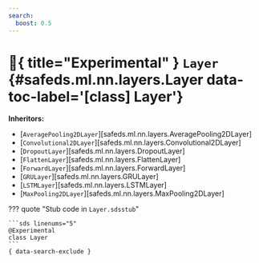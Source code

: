 ```yaml
---
search:
  boost: 0.5
---
```


[//]: # (DO NOT EDIT THIS FILE DIRECTLY. Instead, edit the corresponding stub file and execute `npm run docs:api`.)

# :test_tube:{ title="Experimental" } <code class="doc-symbol doc-symbol-class"></code> `Layer` {#safeds.ml.nn.layers.Layer data-toc-label='[class] Layer'}

**Inheritors:**

- [`AveragePooling2DLayer`][safeds.ml.nn.layers.AveragePooling2DLayer]
- [`Convolutional2DLayer`][safeds.ml.nn.layers.Convolutional2DLayer]
- [`DropoutLayer`][safeds.ml.nn.layers.DropoutLayer]
- [`FlattenLayer`][safeds.ml.nn.layers.FlattenLayer]
- [`ForwardLayer`][safeds.ml.nn.layers.ForwardLayer]
- [`GRULayer`][safeds.ml.nn.layers.GRULayer]
- [`LSTMLayer`][safeds.ml.nn.layers.LSTMLayer]
- [`MaxPooling2DLayer`][safeds.ml.nn.layers.MaxPooling2DLayer]

??? quote "Stub code in `Layer.sdsstub`"

    ```sds linenums="5"
    @Experimental
    class Layer
    ```
    { data-search-exclude }
